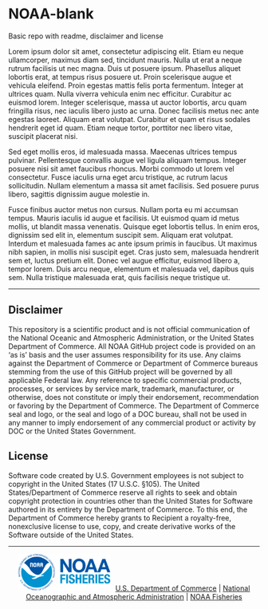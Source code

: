 # NOAA-blank

Basic repo with readme, disclaimer and license

Lorem ipsum dolor sit amet, consectetur adipiscing elit. Etiam eu neque ullamcorper, maximus diam sed, tincidunt mauris. Nulla ut erat a neque rutrum facilisis ut nec magna. Duis ut posuere ipsum. Phasellus aliquet lobortis erat, at tempus risus posuere ut. Proin scelerisque augue et vehicula eleifend. Proin egestas mattis felis porta fermentum. Integer at ultrices quam. Nulla viverra vehicula enim nec efficitur. Curabitur ac euismod lorem. Integer scelerisque, massa ut auctor lobortis, arcu quam fringilla risus, nec iaculis libero justo ac urna. Donec facilisis metus nec ante egestas laoreet. Aliquam erat volutpat. Curabitur et quam et risus sodales hendrerit eget id quam. Etiam neque tortor, porttitor nec libero vitae, suscipit placerat nisi.

Sed eget mollis eros, id malesuada massa. Maecenas ultrices tempus pulvinar. Pellentesque convallis augue vel ligula aliquam tempus. Integer posuere nisi sit amet faucibus rhoncus. Morbi commodo ut lorem vel consectetur. Fusce iaculis urna eget arcu tristique, ac rutrum lacus sollicitudin. Nullam elementum a massa sit amet facilisis. Sed posuere purus libero, sagittis dignissim augue molestie in.

Fusce finibus auctor metus non cursus. Nullam porta eu mi accumsan tempus. Mauris iaculis id augue et facilisis. Ut euismod quam id metus mollis, ut blandit massa venenatis. Quisque eget lobortis tellus. In enim eros, dignissim sed elit in, elementum suscipit sem. Aliquam erat volutpat. Interdum et malesuada fames ac ante ipsum primis in faucibus. Ut maximus nibh sapien, in mollis nisi suscipit eget. Cras justo sem, malesuada hendrerit sem et, luctus pretium elit. Donec vel augue efficitur, euismod libero a, tempor lorem. Duis arcu neque, elementum et malesuada vel, dapibus quis sem. Nulla tristique malesuada erat, quis facilisis neque tristique ut.

<hr>

## Disclaimer

This repository is a scientific product and is not official communication of the National Oceanic and Atmospheric Administration, or the United States Department of Commerce. All NOAA GitHub project code is provided on an ‘as is’ basis and the user assumes responsibility for its use. Any claims against the Department of Commerce or Department of Commerce bureaus stemming from the use of this GitHub project will be governed by all applicable Federal law. Any reference to specific commercial products, processes, or services by service mark, trademark, manufacturer, or otherwise, does not constitute or imply their endorsement, recommendation or favoring by the Department of Commerce. The Department of Commerce seal and logo, or the seal and logo of a DOC bureau, shall not be used in any manner to imply endorsement of any commercial product or activity by DOC or the United States Government.

## License

Software code created by U.S. Government employees is not subject to copyright in the United States (17 U.S.C. §105). The United States/Department of Commerce reserve all rights to seek and obtain copyright protection in countries other than the United States for Software authored in its entirety by the Department of Commerce. To this end, the Department of Commerce hereby grants to Recipient a royalty-free, nonexclusive license to use, copy, and create derivative works of the Software outside of the United States.

<hr>

<p align="center" vertical-align="center">
<img src="./images/noaa-fisheries-rgb-2line-horizontal-small.png" alt="NOAA Fisheries Logo" height="75" style="padding-right: 10px"><span style=""><a href="https://www.commerce.gov/">U.S. Department of Commerce</a> &vert; <a href="https://www.noaa.gov">National Oceanographic and Atmospheric Administration</a> &vert; <a href="https://www.fisheries.noaa.gov/">NOAA Fisheries</a></span>
</p>

